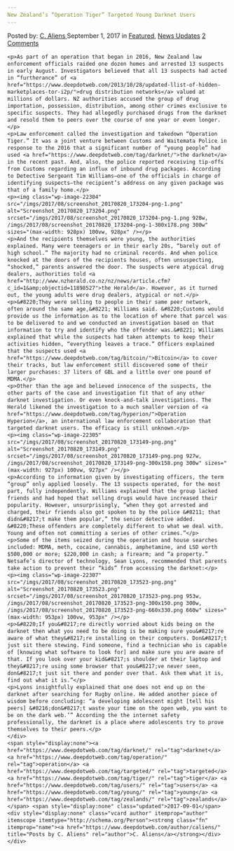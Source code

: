 ```yaml
---
New Zealand’s “Operation Tiger” Targeted Young Darknet Users
---
```

<article class="post-listing post-22292 post type-post status-publish format-standard has-post-thumbnail hentry  tag-darknet tag-operation tag-targeted tag-tiger tag-users tag-young tag-zealands">
    <div class="post-inner">
        <span>Posted by: <a href="https://www.deepdotweb.com/author/caliens/" title="">C. Aliens </a></span>
    <span>September 1, 2017</span>
    <span>in <a href="https://www.deepdotweb.com/category/deepdot-news/" rel="category tag">Featured</a>, <a href="https://www.deepdotweb.com/category/news-updates/" rel="category tag">News Updates</a></span>
    <span><a href="https://www.deepdotweb.com/2017/09/01/new-zealands-operation-tiger-targeted-young-darknet-users/#comments">2 Comments</a></span>
    </p>
    <div class="clear"></div>
    
    <p>As part of an operation that began in 2016, New Zealand law enforcement officials raided one dozen homes and arrested 13 suspects in early August. Investigators believed that all 13 suspects had acted in “furtherance” of <a href="https://www.deepdotweb.com/2013/10/28/updated-llist-of-hidden-marketplaces-tor-i2p/">drug distribution networks</a> valued at millions of dollars. NZ authorities accused the group of drug importation, possession, distribution, among other crimes exclusive to specific suspects. They had allegedly purchased drugs from the darknet and resold them to peers over the course of one year or even longer.</p>
    <p>Law enforcement called the investigation and takedown “Operation Tiger.” It was a joint venture between Customs and Waitemata Police in response to the 2016 that a significant number of “young people” had used <a href="https://www.deepdotweb.com/tag/darknet/">the darknet</a> in the recent past. And, also, the police reported receiving tip-offs from Customs regarding an influx of inbound drug packages. According to Detective Sergeant Tim Williams—one of the officials in charge of identifying suspects—the recipient’s address on any given package was that of a family home.</p>
    <p><img class="wp-image-22304" src="/imgs/2017/08/screenshot_20170820_173204-png-1.png" alt="Screenshot_20170820_173204.png" srcset="/imgs/2017/08/screenshot_20170820_173204-png-1.png 928w, /imgs/2017/08/screenshot_20170820_173204-png-1-300x178.png 300w" sizes="(max-width: 928px) 100vw, 928px" /></p>
    <p>And the recipients themselves were young, the authorities explained. Many were teenagers or in their early 20s, “barely out of high school.” The majority had no criminal records. And when police knocked at the doors of the recipients houses, often unsuspecting, “shocked,” parents answered the door. The suspects were atypical drug dealers, authorities told <a href="http://www.nzherald.co.nz/nz/news/article.cfm?c_id=1&amp;objectid=11898527">the Herald</a>. However, as it turned out, the young adults were drug dealers, atypical or not.</p>
    <p>&#8220;They were selling to people in their same peer network, often around the same age,&#8221; Williams said. &#8220;Customs would provide us the information as to the location of where that parcel was to be delivered to and we conducted an investigation based on that information to try and identify who the offender was.&#8221; Williams explained that while the suspects had taken attempts to keep their activities hidden, “everything leaves a trace.” Officers explained that the suspects used <a href="https://www.deepdotweb.com/tag/bitcoin/">Bitcoin</a> to cover their tracks, but law enforcement still discovered some of their larger purchases: 37 liters of GBL and a little over one pound of MDMA.</p>
    <p>Other than the age and believed innocence of the suspects, the other parts of the case and investigation fit that of any other darknet investigation. Or even knock-and-talk investigations. The Herald likened the investigation to a much smaller version of <a href="https://www.deepdotweb.com/tag/hyperion/">Operation Hyperion</a>, an international law enforcement collaboration that targeted darknet users. The efficacy is still unknown.</p>
    <p><img class="wp-image-22305" src="/imgs/2017/08/screenshot_20170820_173149-png.png" alt="Screenshot_20170820_173149.png" srcset="/imgs/2017/08/screenshot_20170820_173149-png.png 927w, /imgs/2017/08/screenshot_20170820_173149-png-300x158.png 300w" sizes="(max-width: 927px) 100vw, 927px" /></p>
    <p>According to information given by investigating officers, the term “group” only applied loosely. The 13 suspects operated, for the most part, fully independently. Williams explained that the group lacked friends and had hoped that selling drugs would have increased their popularity. However, unsurprisingly, “when they got arrested and charged, their friends also got spoken to by the police &#8211; that didn&#8217;t make them popular,” the senior detective added. &#8220;These offenders are completely different to what we deal with. Young and often not committing a series of other crimes.”</p>
    <p>Some of the items seized during the operation and house searches included: MDMA, meth, cocaine, cannabis, amphetamine, and LSD worth $500,000 or more; $220,000 in cash; a firearm; and “a property.” Netsafe’s director of technology, Sean Lyons, recommended that parents take action to prevent their “kids” from accessing the darknet:</p>
    <p><img class="wp-image-22307" src="/imgs/2017/08/screenshot_20170820_173523-png.png" alt="Screenshot_20170820_173523.png" srcset="/imgs/2017/08/screenshot_20170820_173523-png.png 953w, /imgs/2017/08/screenshot_20170820_173523-png-300x150.png 300w, /imgs/2017/08/screenshot_20170820_173523-png-660x330.png 660w" sizes="(max-width: 953px) 100vw, 953px" /></p>
    <p>&#8220;If you&#8217;re directly worried about kids being on the darknet then what you need to be doing is be making sure you&#8217;re aware of what they&#8217;re installing on their computers. Don&#8217;t just sit there stewing. Find someone, find a technician who is capable of [knowing what software to look for] and make sure you are aware of that. If you look over your kid&#8217;s shoulder at their laptop and they&#8217;re using some browser that you&#8217;ve never seen, don&#8217;t just sit there and ponder over that. Ask them what it is, find out what it is.”</p>
    <p>Lyons insightfully explained that one does not end up on the darknet after searching for Rugby online. He added another piece of wisdom before concluding: “a developing adolescent might [tell his peers] &#8216;don&#8217;t waste your time on the open web, you want to be on the dark web.’” According the the internet safety professionally, the darknet is a place where adolescents try to prove themselves to their peers.</p>
    </div>
    <span style="display:none"><a href="https://www.deepdotweb.com/tag/darknet/" rel="tag">darknet</a> <a href="https://www.deepdotweb.com/tag/operation/" rel="tag">operation</a> <a href="https://www.deepdotweb.com/tag/targeted/" rel="tag">targeted</a> <a href="https://www.deepdotweb.com/tag/tiger/" rel="tag">tiger</a> <a href="https://www.deepdotweb.com/tag/users/" rel="tag">users</a> <a href="https://www.deepdotweb.com/tag/young/" rel="tag">young</a> <a href="https://www.deepdotweb.com/tag/zealands/" rel="tag">zealands</a></span> <span style="display:none" class="updated">2017-09-01</span>
    <div style="display:none" class="vcard author" itemprop="author" itemscope itemtype="http://schema.org/Person"><strong class="fn" itemprop="name"><a href="https://www.deepdotweb.com/author/caliens/" title="Posts by C. Aliens" rel="author">C. Aliens</a></strong></div>
    </div>
</article>

